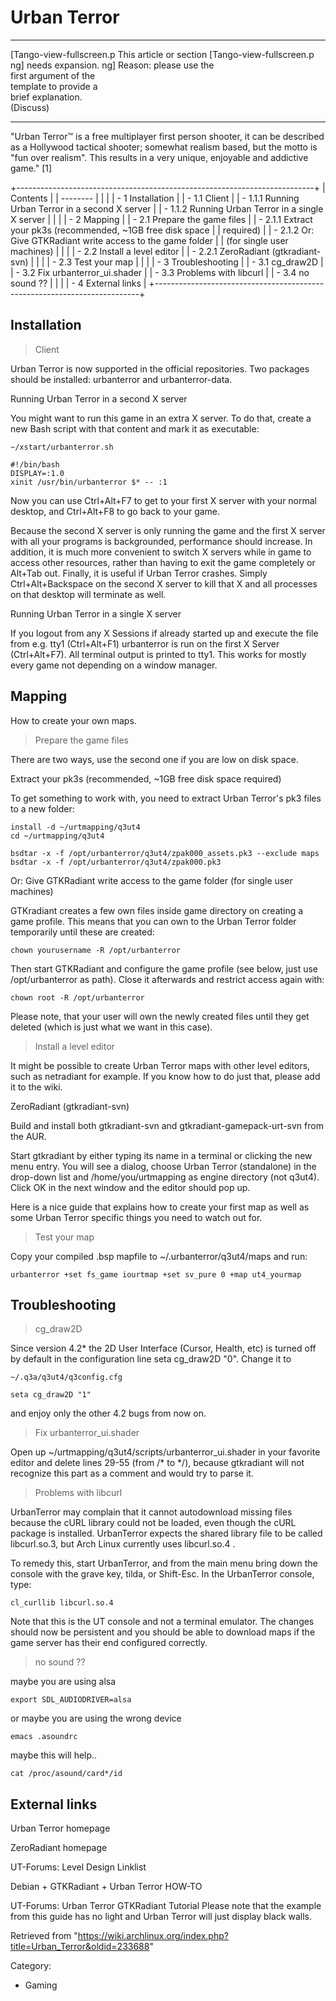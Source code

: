 Urban Terror
============

  ------------------------ ------------------------ ------------------------
  [Tango-view-fullscreen.p This article or section  [Tango-view-fullscreen.p
  ng]                      needs expansion.         ng]
                           Reason: please use the   
                           first argument of the    
                           template to provide a    
                           brief explanation.       
                           (Discuss)                
  ------------------------ ------------------------ ------------------------

"Urban Terror™ is a free multiplayer first person shooter, it can be
described as a Hollywood tactical shooter; somewhat realism based, but
the motto is "fun over realism". This results in a very unique,
enjoyable and addictive game." [1]

+--------------------------------------------------------------------------+
| Contents                                                                 |
| --------                                                                 |
|                                                                          |
| -   1 Installation                                                       |
|     -   1.1 Client                                                       |
|         -   1.1.1 Running Urban Terror in a second X server              |
|         -   1.1.2 Running Urban Terror in a single X server              |
|                                                                          |
| -   2 Mapping                                                            |
|     -   2.1 Prepare the game files                                       |
|         -   2.1.1 Extract your pk3s (recommended, ~1GB free disk space   |
|             required)                                                    |
|         -   2.1.2 Or: Give GTKRadiant write access to the game folder    |
|             (for single user machines)                                   |
|                                                                          |
|     -   2.2 Install a level editor                                       |
|         -   2.2.1 ZeroRadiant (gtkradiant-svn)                           |
|                                                                          |
|     -   2.3 Test your map                                                |
|                                                                          |
| -   3 Troubleshooting                                                    |
|     -   3.1 cg_draw2D                                                    |
|     -   3.2 Fix urbanterror_ui.shader                                    |
|     -   3.3 Problems with libcurl                                        |
|     -   3.4 no sound ??                                                  |
|                                                                          |
| -   4 External links                                                     |
+--------------------------------------------------------------------------+

Installation
------------

> Client

Urban Terror is now supported in the official repositories. Two packages
should be installed: urbanterror and urbanterror-data.

Running Urban Terror in a second X server

You might want to run this game in an extra X server. To do that, create
a new Bash script with that content and mark it as executable:

    ~/xstart/urbanterror.sh

    #!/bin/bash 
    DISPLAY=:1.0
    xinit /usr/bin/urbanterror $* -- :1

Now you can use Ctrl+Alt+F7 to get to your first X server with your
normal desktop, and Ctrl+Alt+F8 to go back to your game.

Because the second X server is only running the game and the first X
server with all your programs is backgrounded, performance should
increase. In addition, it is much more convenient to switch X servers
while in game to access other resources, rather than having to exit the
game completely or Alt+Tab out. Finally, it is useful if Urban Terror
crashes. Simply Ctrl+Alt+Backspace on the second X server to kill that X
and all processes on that desktop will terminate as well.

Running Urban Terror in a single X server

If you logout from any X Sessions if already started up and execute the
file from e.g. tty1 (Ctrl+Alt+F1) urbanterror is run on the first X
Server (Ctrl+Alt+F7). All terminal output is printed to tty1. This works
for mostly every game not depending on a window manager.

Mapping
-------

How to create your own maps.

> Prepare the game files

There are two ways, use the second one if you are low on disk space.

Extract your pk3s (recommended, ~1GB free disk space required)

To get something to work with, you need to extract Urban Terror's pk3
files to a new folder:

    install -d ~/urtmapping/q3ut4
    cd ~/urtmapping/q3ut4

    bsdtar -x -f /opt/urbanterror/q3ut4/zpak000_assets.pk3 --exclude maps
    bsdtar -x -f /opt/urbanterror/q3ut4/zpak000.pk3

Or: Give GTKRadiant write access to the game folder (for single user machines)

GTKradiant creates a few own files inside game directory on creating a
game profile. This means that you can own to the Urban Terror folder
temporarily until these are created:

    chown yourusername -R /opt/urbanterror

Then start GTKRadiant and configure the game profile (see below, just
use /opt/urbanterror as path). Close it afterwards and restrict access
again with:

    chown root -R /opt/urbanterror

Please note, that your user will own the newly created files until they
get deleted (which is just what we want in this case).

> Install a level editor

It might be possible to create Urban Terror maps with other level
editors, such as netradiant for example. If you know how to do just
that, please add it to the wiki.

ZeroRadiant (gtkradiant-svn)

Build and install both gtkradiant-svn and gtkradiant-gamepack-urt-svn
from the AUR.

Start gtkradiant by either typing its name in a terminal or clicking the
new menu entry. You will see a dialog, choose Urban Terror (standalone)
in the drop-down list and /home/you/urtmapping as engine directory (not
q3ut4). Click OK in the next window and the editor should pop up.

Here is a nice guide that explains how to create your first map as well
as some Urban Terror specific things you need to watch out for.

> Test your map

Copy your compiled .bsp mapfile to ~/.urbanterror/q3ut4/maps and run:

    urbanterror +set fs_game iourtmap +set sv_pure 0 +map ut4_yourmap

Troubleshooting
---------------

> cg_draw2D

Since version 4.2* the 2D User Interface (Cursor, Health, etc) is turned
off by default in the configuration line seta cg_draw2D "0". Change it
to

    ~/.q3a/q3ut4/q3config.cfg

    seta cg_draw2D "1"

and enjoy only the other 4.2 bugs from now on.

> Fix urbanterror_ui.shader

Open up ~/urtmapping/q3ut4/scripts/urbanterror_ui.shader in your
favorite editor and delete lines 29-55 (from /* to */), because
gtkradiant will not recognize this part as a comment and would try to
parse it.

> Problems with libcurl

UrbanTerror may complain that it cannot autodownload missing files
because the cURL library could not be loaded, even though the cURL
package is installed. UrbanTerror expects the shared library file to be
called libcurl.so.3, but Arch Linux currently uses libcurl.so.4 .

To remedy this, start UrbanTerror, and from the main menu bring down the
console with the grave key, tilda, or Shift-Esc. In the UrbanTerror
console, type:

    cl_curllib libcurl.so.4

Note that this is the UT console and not a terminal emulator. The
changes should now be persistent and you should be able to download maps
if the game server has their end configured correctly.

> no sound ??

maybe you are using alsa

    export SDL_AUDIODRIVER=alsa 

or maybe you are using the wrong device

    emacs .asoundrc   

maybe this will help..

    cat /proc/asound/card*/id

External links
--------------

Urban Terror homepage

ZeroRadiant homepage

UT-Forums: Level Design Linklist

Debian + GTKRadiant + Urban Terror HOW-TO

UT-Forums: Urban Terror GTKRadiant Tutorial Please note that the example
from this guide has no light and Urban Terror will just display black
walls.

Retrieved from
"https://wiki.archlinux.org/index.php?title=Urban_Terror&oldid=233688"

Category:

-   Gaming
